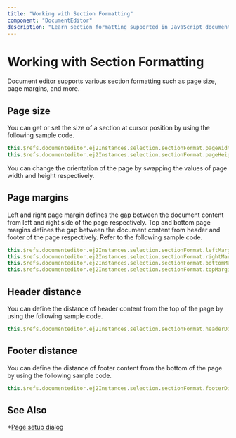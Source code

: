 ```yaml
---
title: "Working with Section Formatting"
component: "DocumentEditor"
description: "Learn section formatting supported in JavaScript document editor like page size and margins, and how to customize it."
---
```


# Working with Section Formatting

Document editor supports various section formatting such as page size, page margins, and more.

## Page size

You can get or set the size of a section at cursor position by using the following sample code.

```javascript
this.$refs.documenteditor.ej2Instances.selection.sectionFormat.pageWidth = 500;
this.$refs.documenteditor.ej2Instances.selection.sectionFormat.pageHeight = 600;
```

You can change the orientation of the page by swapping the values of page width and height respectively.

## Page margins

Left and right page margin defines the gap between the document content from left and right side of the page respectively. Top and bottom page margins defines the gap between the document content from header and footer of the page respectively.
Refer to the following sample code.

```javascript
this.$refs.documenteditor.ej2Instances.selection.sectionFormat.leftMargin = 10;
this.$refs.documenteditor.ej2Instances.selection.sectionFormat.rightMargin = 10;
this.$refs.documenteditor.ej2Instances.selection.sectionFormat.bottomMargin = 10;
this.$refs.documenteditor.ej2Instances.selection.sectionFormat.topMargin = 10;
```

## Header distance

You can define the distance of header content from the top of the page by using the following sample code.

```javascript
this.$refs.documenteditor.ej2Instances.selection.sectionFormat.headerDistance = 72;
```

## Footer distance

You can define the distance of footer content from the bottom of the page by using the following sample code.

```javascript
this.$refs.documenteditor.ej2Instances.selection.sectionFormat.footerDistance = 72;
```

## See Also

*[Page setup dialog](../document-editor/dialog#page-setup-dialog/)